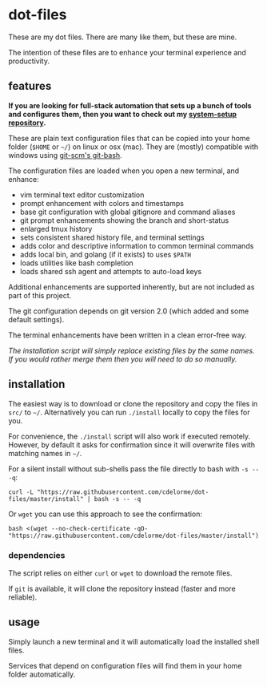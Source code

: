 
# dot-files

These are my dot files.  There are many like them, but these are mine.

The intention of these files are to enhance your terminal experience and productivity.


## features

**If you are looking for full-stack automation that sets up a bunch of tools and configures them, then you want to check out my [system-setup repository](https://www.github.com/cdelorme/system-setup).**

These are plain text configuration files that can be copied into your home folder (`$HOME` or `~/`) on linux or osx (mac).  They are (mostly) compatible with windows using [git-scm's git-bash](http://git-scm.com/).

The configuration files are loaded when you open a new terminal, and enhance:

- vim terminal text editor customization
- prompt enhancement with colors and timestamps
- base git configuration with global gitignore and command aliases
- git prompt enhancements showing the branch and short-status
- enlarged tmux history
- sets consistent shared history file, and terminal settings
- adds color and descriptive information to common terminal commands
- adds local bin, and golang (if it exists) to uses `$PATH`
- loads utilities like bash completion
- loads shared ssh agent and attempts to auto-load keys

Additional enhancements are supported inherently, but are not included as part of this project.

The git configuration depends on git version 2.0 (which added and some default settings).

The terminal enhancements have been written in a clean error-free way.

_The installation script will simply replace existing files by the same names.  If you would rather merge them then you will need to do so manually._


## installation

The easiest way is to download or clone the repository and copy the files in `src/` to `~/`.  Alternatively you can run `./install` locally to copy the files for you.

For convenience, the `./install` script will also work if executed remotely.  However, by default it asks for confirmation since it will overwrite files with matching names in `~/`.

For a silent install without sub-shells pass the file directly to bash with `-s -- -q`:

	curl -L "https://raw.githubusercontent.com/cdelorme/dot-files/master/install" | bash -s -- -q

Or `wget` you can use this approach to see the confirmation:

    bash <(wget --no-check-certificate -qO- "https://raw.githubusercontent.com/cdelorme/dot-files/master/install")


### dependencies

The script relies on either `curl` or `wget` to download the remote files.

If `git` is available, it will clone the repository instead (faster and more reliable).


## usage

Simply launch a new terminal and it will automatically load the installed shell files.

Services that depend on configuration files will find them in your home folder automatically.
